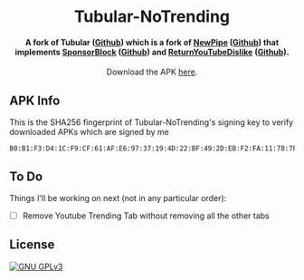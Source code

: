 <h1 align="center"><b>Tubular-NoTrending</b></h2>
<h4 align="center">A fork of Tubular (<a href="https://github.com/polymorphicshade/Tubular/">Github</a>) which is a fork of <a href="https://newpipe.net/">NewPipe</a> (<a href="https://github.com/TeamNewPipe/NewPipe/">Github</a>) that implements <a href="https://sponsor.ajay.app/">SponsorBlock</a> (<a href="https://github.com/ajayyy/SponsorBlock/">Github</a>) and <a href="https://www.returnyoutubedislike.com/">ReturnYouTubeDislike</a> (<a href="https://github.com/Anarios/return-youtube-dislike/">Github</a>).</h4>
<p align="center">Download the APK <a href="https://github.com/MatthusKakttus/Tubular-NoTrending/releases/latest">here</a>.</p>

## APK Info

This is the SHA256 fingerprint of Tubular-NoTrending's signing key to verify downloaded APKs which are signed by me
```
B0:B1:F3:D4:1C:F9:CF:61:AF:E6:97:37:19:4D:22:BF:49:2D:EB:F2:FA:11:78:7F:95:E8:C3:93:9E:3D:54:09
```

## To Do
Things I'll be working on next (not in any particular order):
- [ ] Remove Youtube Trending Tab without removing all the other tabs

## License
[![GNU GPLv3](https://www.gnu.org/graphics/gplv3-127x51.png)](https://www.gnu.org/licenses/gpl-3.0.en.html)
